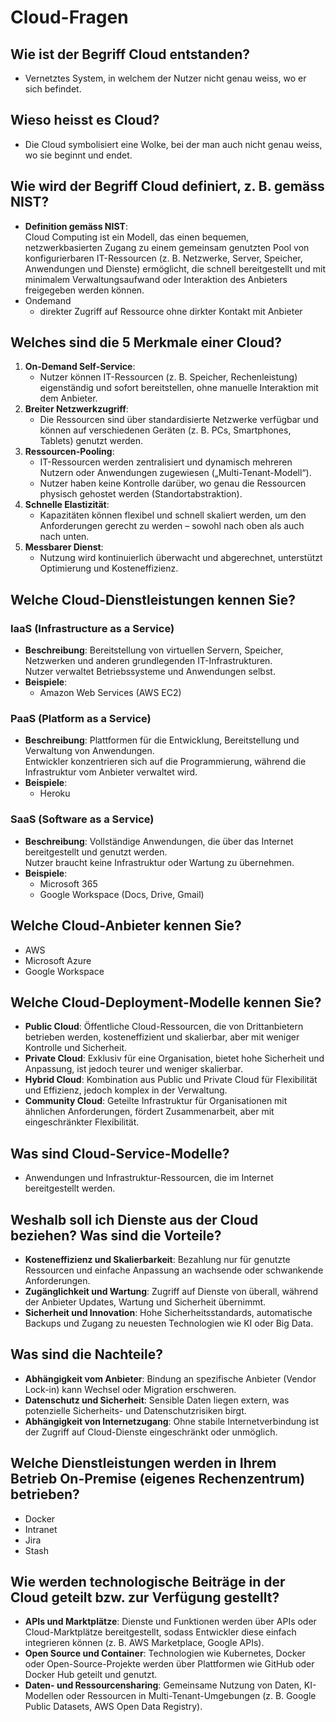 # Cloud-Fragen

## Wie ist der Begriff Cloud entstanden?
- Vernetztes System, in welchem der Nutzer nicht genau weiss, wo er sich befindet.

## Wieso heisst es Cloud?
- Die Cloud symbolisiert eine Wolke, bei der man auch nicht genau weiss, wo sie beginnt und endet.

## Wie wird der Begriff Cloud definiert, z. B. gemäss NIST?
- **Definition gemäss NIST**:  
  Cloud Computing ist ein Modell, das einen bequemen, netzwerkbasierten Zugang zu einem gemeinsam genutzten Pool von konfigurierbaren IT-Ressourcen (z. B. Netzwerke, Server, Speicher, Anwendungen und Dienste) ermöglicht, die schnell bereitgestellt und mit minimalem Verwaltungsaufwand oder Interaktion des Anbieters freigegeben werden können.
- Ondemand
  - direkter Zugriff auf Ressource ohne dirkter Kontakt mit Anbieter

## Welches sind die 5 Merkmale einer Cloud?
1. **On-Demand Self-Service**:
    - Nutzer können IT-Ressourcen (z. B. Speicher, Rechenleistung) eigenständig und sofort bereitstellen, ohne manuelle Interaktion mit dem Anbieter.
2. **Breiter Netzwerkzugriff**:
    - Die Ressourcen sind über standardisierte Netzwerke verfügbar und können auf verschiedenen Geräten (z. B. PCs, Smartphones, Tablets) genutzt werden.
3. **Ressourcen-Pooling**:
    - IT-Ressourcen werden zentralisiert und dynamisch mehreren Nutzern oder Anwendungen zugewiesen („Multi-Tenant-Modell“).
    - Nutzer haben keine Kontrolle darüber, wo genau die Ressourcen physisch gehostet werden (Standortabstraktion).
4. **Schnelle Elastizität**:
    - Kapazitäten können flexibel und schnell skaliert werden, um den Anforderungen gerecht zu werden – sowohl nach oben als auch nach unten.
5. **Messbarer Dienst**:
    - Nutzung wird kontinuierlich überwacht und abgerechnet, unterstützt Optimierung und Kosteneffizienz.

## Welche Cloud-Dienstleistungen kennen Sie?
### **IaaS (Infrastructure as a Service)**
- **Beschreibung**: Bereitstellung von virtuellen Servern, Speicher, Netzwerken und anderen grundlegenden IT-Infrastrukturen.  
  Nutzer verwaltet Betriebssysteme und Anwendungen selbst.
- **Beispiele**:
    - Amazon Web Services (AWS EC2)

### **PaaS (Platform as a Service)**
- **Beschreibung**: Plattformen für die Entwicklung, Bereitstellung und Verwaltung von Anwendungen.  
  Entwickler konzentrieren sich auf die Programmierung, während die Infrastruktur vom Anbieter verwaltet wird.
- **Beispiele**:
    - Heroku

### **SaaS (Software as a Service)**
- **Beschreibung**: Vollständige Anwendungen, die über das Internet bereitgestellt und genutzt werden.  
  Nutzer braucht keine Infrastruktur oder Wartung zu übernehmen.
- **Beispiele**:
    - Microsoft 365
    - Google Workspace (Docs, Drive, Gmail)

## Welche Cloud-Anbieter kennen Sie?
- AWS
- Microsoft Azure
- Google Workspace

## Welche Cloud-Deployment-Modelle kennen Sie?
- **Public Cloud**: Öffentliche Cloud-Ressourcen, die von Drittanbietern betrieben werden, kosteneffizient und skalierbar, aber mit weniger Kontrolle und Sicherheit.
- **Private Cloud**: Exklusiv für eine Organisation, bietet hohe Sicherheit und Anpassung, ist jedoch teurer und weniger skalierbar.
- **Hybrid Cloud**: Kombination aus Public und Private Cloud für Flexibilität und Effizienz, jedoch komplex in der Verwaltung.
- **Community Cloud**: Geteilte Infrastruktur für Organisationen mit ähnlichen Anforderungen, fördert Zusammenarbeit, aber mit eingeschränkter Flexibilität.

## Was sind Cloud-Service-Modelle?
- Anwendungen und Infrastruktur-Ressourcen, die im Internet bereitgestellt werden.

## Weshalb soll ich Dienste aus der Cloud beziehen? Was sind die Vorteile?
- **Kosteneffizienz und Skalierbarkeit**: Bezahlung nur für genutzte Ressourcen und einfache Anpassung an wachsende oder schwankende Anforderungen.
- **Zugänglichkeit und Wartung**: Zugriff auf Dienste von überall, während der Anbieter Updates, Wartung und Sicherheit übernimmt.
- **Sicherheit und Innovation**: Hohe Sicherheitsstandards, automatische Backups und Zugang zu neuesten Technologien wie KI oder Big Data.

## Was sind die Nachteile?
- **Abhängigkeit vom Anbieter**: Bindung an spezifische Anbieter (Vendor Lock-in) kann Wechsel oder Migration erschweren.
- **Datenschutz und Sicherheit**: Sensible Daten liegen extern, was potenzielle Sicherheits- und Datenschutzrisiken birgt.
- **Abhängigkeit von Internetzugang**: Ohne stabile Internetverbindung ist der Zugriff auf Cloud-Dienste eingeschränkt oder unmöglich.

## Welche Dienstleistungen werden in Ihrem Betrieb On-Premise (eigenes Rechenzentrum) betrieben?
- Docker
- Intranet
- Jira
- Stash

## Wie werden technologische Beiträge in der Cloud geteilt bzw. zur Verfügung gestellt?
- **APIs und Marktplätze**: Dienste und Funktionen werden über APIs oder Cloud-Marktplätze bereitgestellt, sodass Entwickler diese einfach integrieren können (z. B. AWS Marketplace, Google APIs).
- **Open Source und Container**: Technologien wie Kubernetes, Docker oder Open-Source-Projekte werden über Plattformen wie GitHub oder Docker Hub geteilt und genutzt.
- **Daten- und Ressourcensharing**: Gemeinsame Nutzung von Daten, KI-Modellen oder Ressourcen in Multi-Tenant-Umgebungen (z. B. Google Public Datasets, AWS Open Data Registry).
